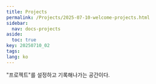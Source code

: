 ```yaml
---
title: Projects
permalink: /Projects/2025-07-10-welcome-projects.html
sidebar:
  nav: docs-projects
aside:
  toc: true
key: 20250710_02
tags: 
lang: ko
---
```


"프로젝트"를 설정하고 기록해나가는 공간이다.
